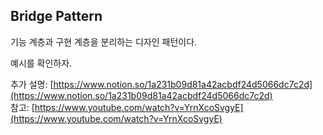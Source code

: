 ## Bridge Pattern

기능 계층과 구현 계층을 분리하는 디자인 패턴이다.

예시를 확인하자.

추가 설명: [https://www.notion.so/1a231b09d81a42acbdf24d5066dc7c2d](https://www.notion.so/1a231b09d81a42acbdf24d5066dc7c2d)<br>
참고: [https://www.youtube.com/watch?v=YrnXcoSvgyE](https://www.youtube.com/watch?v=YrnXcoSvgyE)
